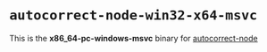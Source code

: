 # `autocorrect-node-win32-x64-msvc`

This is the **x86_64-pc-windows-msvc** binary for [autocorrect-node](https://www.npmjs.com/package/autocorrect-node)
